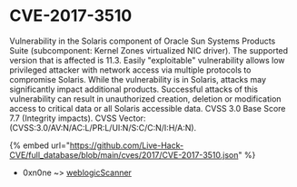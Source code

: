 # CVE-2017-3510

Vulnerability in the Solaris component of Oracle Sun Systems Products Suite (subcomponent: Kernel Zones virtualized NIC driver). The supported version that is affected is 11.3. Easily "exploitable" vulnerability allows low privileged attacker with network access via multiple protocols to compromise Solaris. While the vulnerability is in Solaris, attacks may significantly impact additional products. Successful attacks of this vulnerability can result in unauthorized creation, deletion or modification access to critical data or all Solaris accessible data. CVSS 3.0 Base Score 7.7 (Integrity impacts). CVSS Vector: (CVSS:3.0/AV:N/AC:L/PR:L/UI:N/S:C/C:N/I:H/A:N).

{% embed url="https://github.com/Live-Hack-CVE/full_database/blob/main/cves/2017/CVE-2017-3510.json" %}


* 0xn0ne ~> [weblogicScanner](https://zeste.alice-snow.ru/2017/database/cve-2017-3510/weblogicscanner-0xn0ne)
